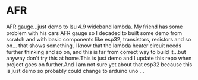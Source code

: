 # AFR
AFR gauge...just demo to lsu 4.9 wideband lambda.
My friend has some problem with his cars AFR gauge so I decaded to built some demo from scratch and with basic components like esp32, transistors, resistors and so on... that shows something, I know that the lambda heater circuit needs further thinking and so on, and this is far from correct way to build it...but anyway don't try this at home.This is just demo and I update this repo when project goes on further.And I am not sure yet about that esp32 because this is just demo so probably could change to arduino uno
...
